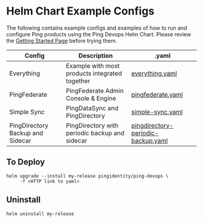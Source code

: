 # Helm Chart Example Configs

The following contains example configs and examples of how to run and configure Ping products
using the Ping Devops Helm Chart. Please review the [Getting Started Page](../getting-started) before trying them.

| Config                           | Description                                          | .yaml                                                                                         |
| -----------------------------    | ----------------------------------------------       | ------------------------------------------------------------------------                      |
| Everything                       | Example with most products integrated together       | [everything.yaml](everything.yaml)                                                            |
| PingFederate                     | PingFederate Admin Console & Engine                  | [pingfederate.yaml](pingfederate.yaml)                                                        |
| Simple Sync                      | PingDataSync and PingDirectory                       | [simple-sync.yaml](simple-sync.yaml)                                                          |
| PingDirectory Backup and Sidecar | PingDirectory with periodic backup and sidecar       | [pingdirectory-periodic-backup.yaml](pingdirectory-backup/pingdirectory-utility-sidecar.yaml) |

## To Deploy

```shell
helm upgrade --install my-release pingidentity/ping-devops \
     -f <HTTP link to yaml>
```

## Uninstall

```shell
helm uninstall my-release
```

